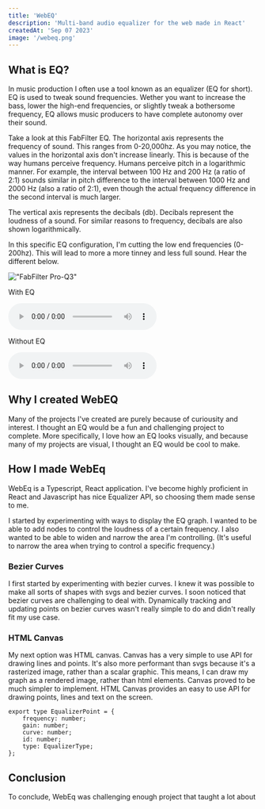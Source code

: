 ```yaml
---
title: 'WebEQ'
description: 'Multi-band audio equalizer for the web made in React'
createdAt: 'Sep 07 2023'
image: '/webeq.png'
---
```


## What is EQ?

In music production I often use a tool known as an equalizer (EQ for short). EQ is used to tweak sound frequencies. Wether you want to increase the bass, lower the high-end frequencies, or slightly tweak a bothersome frequency, EQ allows music producers to have complete autonomy over their sound.

Take a look at this FabFilter EQ. The horizontal axis represents the frequency of sound. This ranges from 0-20,000hz. As you may notice, the values in the horizontal axis don't increase linearly. This is because of the way humans perceive frequency. Humans perceive pitch in a logarithmic manner. For example, the interval between 100 Hz and 200 Hz (a ratio of 2:1) sounds similar in pitch difference to the interval between 1000 Hz and 2000 Hz (also a ratio of 2:1), even though the actual frequency difference in the second interval is much larger.

The vertical axis represents the decibals (db). Decibals represent the loudness of a sound. For similar reasons to frequency, decibals are also shown logarithmically.

In this specific EQ configuration, I'm cutting the low end frequencies (0-200hz). This will lead to more a more tinney and less full sound. Hear the different below. 

!["FabFilter Pro-Q3"](/proq.png)

With EQ
<figure style="margin:0">
  <audio
      controls
      src="/eqed.mp3">
          Your browser does not support the audio element.
  </audio>
</figure>

Without EQ
<figure style="margin:0">
  <audio
      controls
      src="/noqed.mp3">
          Your browser does not support the audio element.
  </audio>
</figure>

## Why I created WebEQ
Many of the projects I've created are purely because of curiousity and interest. I thought an EQ would be a fun and challenging project to complete. More specifically, I love how an EQ looks visually, and because many of my projects are visual, I thought an EQ would be cool to make. 

## How I made WebEq
WebEq is a Typescript, React application. I've become highly proficient in React and Javascript has nice Equalizer API, so choosing them made sense to me. 

I started by experimenting with ways to display the EQ graph. I wanted to be able to add nodes to control the loudness of a certain frequency. I also wanted to be able to widen and narrow the area I'm controlling. (It's useful to narrow the area when trying to control a specific frequency.) 

### Bezier Curves
I first started by experimenting with bezier curves. I knew it was possible to make all sorts of shapes with svgs and bezier curves. I soon noticed that bezier curves are challenging to deal with. Dynamically tracking and updating points on bezier curves wasn't really simple to do and didn't really fit my use case. 

### HTML Canvas
My next option was HTML canvas. Canvas has a very simple to use API for drawing lines and points. It's also more performant than svgs because it's a rasterized image, rather than a scalar graphic. This means, I can draw my graph as a rendered image, rather than html elements. Canvas proved to be much simpler to implement. HTML Canvas provides an easy to use API for drawing points, lines and text on the screen. 


```
export type EqualizerPoint = {
    frequency: number;
    gain: number;
    curve: number;
    id: number;
    type: EqualizerType;
};
```


## Conclusion
To conclude, WebEq was challenging enough project that taught a lot about 